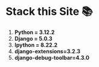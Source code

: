 # Stack this Site 📚
1. **Python = 3.12.2**
2. **Django = 5.0.3**
3. **Ipython = 8.22.2**
4. **django-extensions=3.2.3**
5. **django-debug-toolbar=4.3.0**
